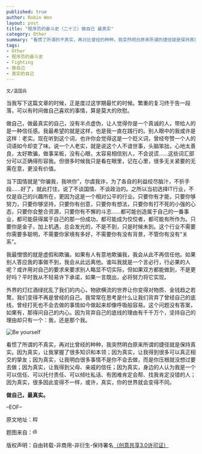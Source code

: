 ```yaml
---
published: true
author: Robin Wen
layout: post
title: "程序员的奋斗史（二十三）做自己 最真实"
category: Other
summary: "看惯了所谓的不真实，再对比曾经的种种，我突然明白原来所谓的捷径就是保持真实。因为真实，让我掌握了很多知识和本领；因为真实，让我得到很多可以真正相交的挚友；因为真实，让我明白很多事情不是你不会去做，而是你压根就没想过要去做；因为真实，让我得到父母、亲戚的信任；因为真实，身边的人认为我是一个可以信任、可以托付责任、可以倾吐私话、有困难肯定会帮、找我肯定没错的人；因为真实，很多因此变得不一样，或许，真实，你的世界就会变得不同。"
tags: 
- Other
- 程序员的奋斗史
- Fighting
- 做自己
- 真实的自己
---
```


`文/温国兵`

当我写下这篇文章的时候，正是度过这学期最忙的时候。繁重的复习终于告一段落，可以有时间做自己喜欢的事情，算是莫大的欣慰。

做自己，做最真实的自己，没有半点虚伪，让人觉得你是一个真诚的人，带给人的是一种信任感。我最希望的就是这样，也是我一直在践行的。别人眼中的我或许是这样：老实。现在听到这个词，也许你会觉得这是一个贬义词，曾经夸赞一个人的词语如今却变了味。说一个人老实，就是说这个人不谙世事，头脑笨拙，心地太善良，太好欺骗，做事呆板，没有心眼，太容易相信别人，不会说谎……这些词汇部分可以正确得形容我。但很多时候我只是看在眼里，记在心里，很多无关紧要的无需在意，更没有价值。

当下国情就是“你骗我，我哄你”，尔虞我诈，为了各自的利益绞尽脑汁，不折手段……好了，就此打住，说了不谈国情、不谈政治的。之所以当初选择IT行业，不仅是自己的兴趣所在，更因为这是一个相对公平的行业。只要你有才能，只要你够努力，只要你够坚持，只要你有创意，只要你有想法，只要你有打不死的小强的心态，只要你会整合资源，只要你有不懈的斗志……都可能创造属于自己的一番事业，都可能获得属于自己的那一份成功，都可能成为佼佼者，都可能有所作为。只要你是金子，加上机遇，总会发光的，不是不到，只是时候未到。这个行业不需要你需要多聪明，不需要你家境有多好，不需要你有没有背景，不管你有没有“关系”。

我最憎恨的就是虚假和欺骗。如果有人有意地欺骗我，我会从此不再信任他。如果别人答应我的事做不到，我会从此远离他。谁叫我就是一个言必行，行必果的人呢？或许用对自己的要求来要求别人略显不切实际，但如果双方都能做到，不是更好吗？平时我从不轻易许下承诺，如果一言既出，必将努力将它实现。

外界的灯红酒绿扰乱了我们的内心，物欲横流的世界让你变得对物质、金钱趋之若鹜，我们变得不再是曾经的自己。我常常在思考是什么让我们背弃了曾经自己的底线，曾经打死也不会去做的事情如今做起来却像呼吸般容易。这个问题没有答案，如果有，那得问自己的内心。因为背弃自己的底线的理由有千千万个，坚持自己的理由却只有一个：我，还是那个我。

![Be yourself](http://i.imgur.com/0xIsdvE.jpg)

看惯了所谓的不真实，再对比曾经的种种，我突然明白原来所谓的捷径就是保持真实。因为真实，让我掌握了很多知识和本领；因为真实，让我得到很多可以真正相交的挚友；因为真实，让我明白很多事情不是你不会去做，而是你压根就没想过要去做；因为真实，让我得到父母、亲戚的信任；因为真实，身边的人认为我是一个可以信任、可以托付责任、可以倾吐私话、有困难肯定会帮、找我肯定没错的人；因为真实，很多因此变得不一样，或许，真实，你的世界就会变得不同。

**做自己，最真实。**

–EOF–

原文地址：<a href="http://blog.csdn.net/justdb/article/details/9199733" target="_blank"><img src="http://i.imgur.com/BROigUO.jpg" title="程序员的奋斗史（二十三）做自己 最真实" height="16px" width="16px" border="0" alt="程序员的奋斗史（二十三）做自己 最真实" /></a>

题图来自：<a href="http://blogs.disney.com/oh-my-disney/2013/05/19/be-yourself/" target="_blank"><img src="http://i.imgur.com/fvxI0tC.png" title="disney" height="16px" width="16px" border="0" alt="disney" /></a>

版权声明：自由转载-非商用-非衍生-保持署名<a href="http://creativecommons.org/licenses/by-nc-nd/3.0/deed.zh" target="_blank">（创意共享3.0许可证）</a>